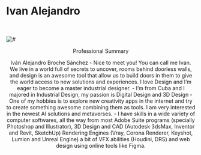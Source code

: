 # Ivan Alejandro
<br><div class="loader"><img src="https://i.ibb.co/WHbLT6r/ivan-ok.jpg" alt="#" /></div>
<p align="center">Professional Summary</p>
<p align="center">
Iván Alejandro Broche Sánchez
-	Nice to meet you! You can call me Ivan.
We live in a world full of secrets to uncover, rooms behind doorless walls, and design is an awesome tool that allow us to build doors in them to give the world access to new solutions and experiences. I love Design and I’m eager to become a master industrial designer.
-	I’m from Cuba and I majored in Industrial Design, my passion is Digital Design and 3D Design
-	One of my hobbies is to explore new creativity apps in the internet and try to create something awesome combining them as tools. I am very interested in the newest AI solutions and metaverses.
-	I have skills in a wide variety of computer softwares, all the way from most Adobe Suite programs (specially Photoshop and Illustrator), 3D Design and CAD (Autodesk 3dsMax, Inventor and Revit, SketchUp) Rendering Engines (Vray, Corona Renderer, Keyshot, Lumion and Unreal Engine) a bit of VFX abilities (Houdini, DRS) and web design using online tools like Figma.

</p>